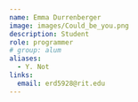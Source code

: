 ```yaml
---
name: Emma Durrenberger
image: images/Could_be_you.png
description: Student
role: programmer
# group: alum
aliases:
  - Y. Not
links:
  email: erd5928@rit.edu
---
```

